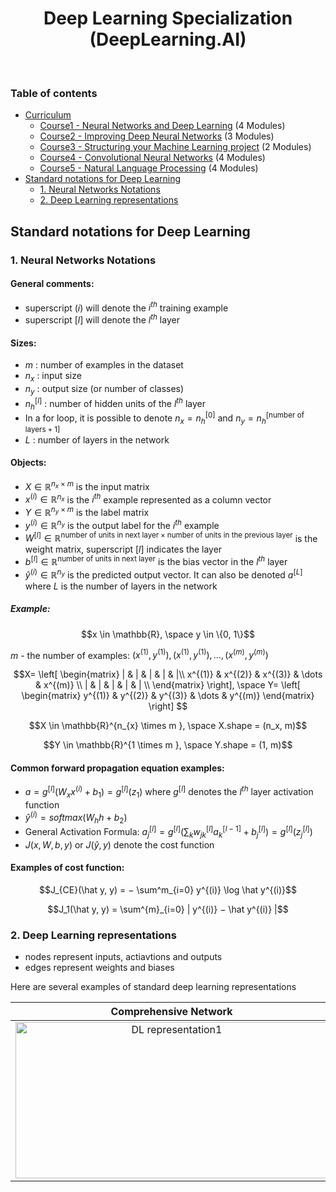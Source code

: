 
<h1 align="center">
  Deep Learning Specialization (DeepLearning.AI)
</h1>
<br/>

### Table of contents
- [Curriculum](https://github.com/jmcheon/deep_learning_specialization/wiki/Curriculum)
  - [Course1 - Neural Networks and Deep Learning](https://github.com/jmcheon/deep_learning_specialization/tree/main/Course1) (4 Modules)
  - [Course2 - Improving Deep Neural Networks](https://github.com/jmcheon/deep_learning_specialization/tree/main/Course2) (3 Modules)
  - [Course3 - Structuring your Machine Learning project](https://github.com/jmcheon/deep_learning_specialization/tree/main/Course3) (2 Modules)
  - [Course4 - Convolutional Neural Networks](https://github.com/jmcheon/deep_learning_specialization/tree/main/Course4) (4 Modules)
  - [Course5 - Natural Language Processing](https://github.com/jmcheon/deep_learning_specialization/tree/main/Course5) (4 Modules)
- [Standard notations for Deep Learning](#standard-notations-for-deep-learning)
	- [1. Neural Networks Notations](#1-neural-networks-notations) 
	- [2. Deep Learning representations](#2-deep-learning-representations)

## Standard notations for Deep Learning
### 1. Neural Networks Notations
#### General comments: 
- superscript $(i)$ will denote the $i^{th}$ training example
- superscript $[l]$ will denote the $l^{th}$ layer

#### Sizes:
- $m$ : number of examples in the dataset
- $n_x$ : input size 
- $n_y$ : output size (or number of classes) 
- $n^{[l]}_h$ : number of hidden units of the $l^{th}$ layer
- In a for loop, it is possible to denote $n_x = n^{[0]}_h$ and $n_y = n_h^{[\text {number of layers} +1]}$ 
- $L$ : number of layers in the network

#### Objects:
- $X  \in \mathbb{R}^{n_{x} \times m }$ is the input matrix 
- $x^{(i)}  \in \mathbb{R}^{n_{x}}$ is the $i^{th}$ example represented as a column vector
- $Y \in \mathbb{R}^{n_y \times m }$ is the label matrix 
- $y^{(i)}  \in \mathbb{R}^{n_{y}}$ is the output label for the $i^{th}$ example 
- $W^{[l]}  \in \mathbb{R}^{ \text{number of units in next layer} \times \text{number of units in the previous layer}}$ is the weight matrix, superscript $[l]$ indicates the layer 
- $b^{[l]}  \in \mathbb{R}^{ \text{number of units in next layer}}$ is the bias vector in the $l^{th}$ layer 
- $\hat y^{(i)}  \in \mathbb{R}^{n_{y}}$ is the predicted output vector. It can also be denoted $a ^{[L]}$ where $L$ is the number of layers in the network


##### Example: 

$$x  \in \mathbb{R}, \space y \in \{0, 1\}$$ 

$m$ - the number of examples: $(x^{(1)}, y^{(1)}), (x^{(1)}, y^{(1)}), \dots, (x^{(m)}, y^{(m)})$

$$X=
\left[
\begin{matrix}
| & | & | & | & |\\
x^{(1)} & x^{(2)} & x^{(3)} & \dots & x^{(m)} \\
| & | & | & | & | \\
\end{matrix}
\right], \space
Y=
\left[
\begin{matrix}
y^{(1)} & y^{(2)} & y^{(3)} & \dots & y^{(m)}
\end{matrix}
\right]
$$

$$X  \in \mathbb{R}^{n_{x} \times m }, \space X.shape = (n_x, m)$$ 

$$Y \in \mathbb{R}^{1 \times m }, \space Y.shape = (1, m)$$

#### Common forward propagation equation examples:
- $a = g^{[l]} (W_x x^{(i)} + b_1) = g^{[l]} (z_1)$ where $g^{[l]}$ denotes the $l^{th}$ layer activation function
- $\hat y^{(i)} = softmax(W_h h + b_2)$
- General Activation Formula: $a_{j}^{[l]} = g^{[l]} ( \sum_{k} w^{[l]}_{jk} a^{[l−1]}_k + b^{[l]}_j ) = g^{[l]} (z^{[l]}_j )$
- $J(x, W, b, y)$ or $J(\hat y, y)$ denote the cost function

#### Examples of cost function:
$$J_{CE}(\hat y, y) = − \sum^m_{i=0} y^{(i)} \log \hat y^{(i)}$$

$$J_1(\hat y, y) = \sum^{m}_{i=0} | y^{(i)} − \hat y^{(i)} |$$

### 2. Deep Learning representations
- nodes represent inputs, actiavtions and outputs
- edges represent weights and biases

Here are several examples of standard deep learning representations

| Comprehensive Network | Simplified Network |   
| :------: | :------------------------: |
| <img alt="DL representation1" src="https://github.com/jmcheon/deep_learning_specialization/assets/40683323/8763f9d7-01f7-4517-81d1-9d663bcfacee" width=500 height=250>| <img alt="DL representation2" src="https://github.com/jmcheon/deep_learning_specialization/assets/40683323/7a10dd58-f758-4adf-92c7-302b3bd3dfe9" width=500 height=250 >|
